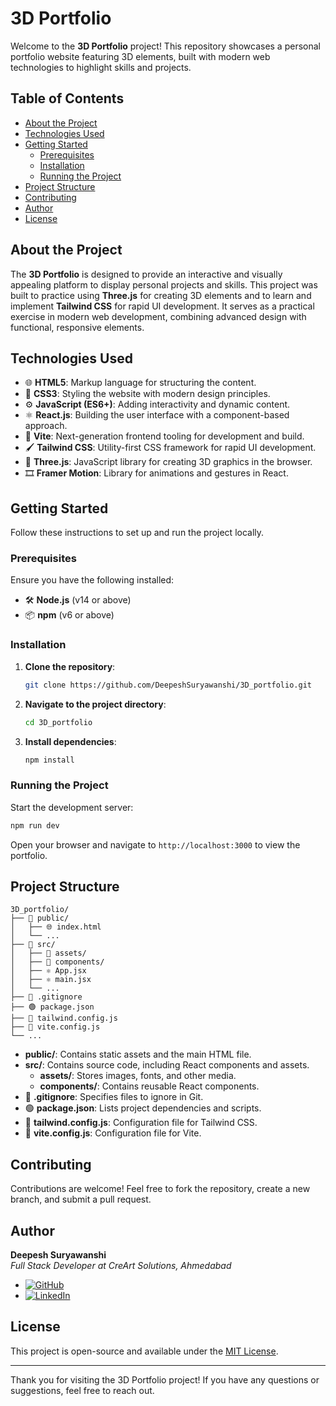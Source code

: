 # 3D Portfolio

Welcome to the **3D Portfolio** project! This repository showcases a personal portfolio website featuring 3D elements, built with modern web technologies to highlight skills and projects.

## Table of Contents

- [About the Project](#about-the-project)
- [Technologies Used](#technologies-used)
- [Getting Started](#getting-started)
  - [Prerequisites](#prerequisites)
  - [Installation](#installation)
  - [Running the Project](#running-the-project)
- [Project Structure](#project-structure)
- [Contributing](#contributing)
- [Author](#author)
- [License](#license)

## About the Project

The **3D Portfolio** is designed to provide an interactive and visually appealing platform to display personal projects and skills. This project was built to practice using **Three.js** for creating 3D elements and to learn and implement **Tailwind CSS** for rapid UI development. It serves as a practical exercise in modern web development, combining advanced design with functional, responsive elements.

## Technologies Used

- 🌐 **HTML5**: Markup language for structuring the content.
- 🎨 **CSS3**: Styling the website with modern design principles.
- ⚙️ **JavaScript (ES6+)**: Adding interactivity and dynamic content.
- ⚛️ **React.js**: Building the user interface with a component-based approach.
- 🚀 **Vite**: Next-generation frontend tooling for development and build.
- 🖌️ **Tailwind CSS**: Utility-first CSS framework for rapid UI development.
- 🎥 **Three.js**: JavaScript library for creating 3D graphics in the browser.
- 🎞️ **Framer Motion**: Library for animations and gestures in React.

## Getting Started

Follow these instructions to set up and run the project locally.

### Prerequisites

Ensure you have the following installed:

- 🛠️ **Node.js** (v14 or above)
- 📦 **npm** (v6 or above)

### Installation

1. **Clone the repository**:
   ```bash
   git clone https://github.com/DeepeshSuryawanshi/3D_portfolio.git
   ```
2. **Navigate to the project directory**:
   ```bash
   cd 3D_portfolio
   ```
3. **Install dependencies**:
   ```bash
   npm install
   ```

### Running the Project

Start the development server:
```bash
npm run dev
```
Open your browser and navigate to `http://localhost:3000` to view the portfolio.

## Project Structure

```
3D_portfolio/
├── 📂 public/
│   ├── 🌐 index.html
│   └── ...
├── 📂 src/
│   ├── 📂 assets/
│   ├── 📂 components/
│   ├── ⚛️ App.jsx
│   ├── ⚛️ main.jsx
│   └── ...
├── 🐙 .gitignore
├── 🟢 package.json
├── 🎨 tailwind.config.js
├── 🚀 vite.config.js
└── ...
```

- **public/**: Contains static assets and the main HTML file.
- **src/**: Contains source code, including React components and assets.
  - **assets/**: Stores images, fonts, and other media.
  - **components/**: Contains reusable React components.
- 🐙 **.gitignore**: Specifies files to ignore in Git.
- 🟢 **package.json**: Lists project dependencies and scripts.
- 🎨 **tailwind.config.js**: Configuration file for Tailwind CSS.
- 🚀 **vite.config.js**: Configuration file for Vite.

## Contributing

Contributions are welcome! Feel free to fork the repository, create a new branch, and submit a pull request.

## Author

**Deepesh Suryawanshi**  
*Full Stack Developer at CreArt Solutions, Ahmedabad*

- [![GitHub](https://img.shields.io/badge/GitHub-Profile-black?logo=github)](https://github.com/DeepeshSuryawanshi)
- [![LinkedIn]([https://img.shields.io/badge/LinkedIn-Profile-blue?logo=linkedin)](https://www.linkedin.com/in/deepesh-suryawanshi/](https://www.linkedin.com/in/deepesh-suryawanshi/))

## License

This project is open-source and available under the [MIT License](LICENSE).

---

Thank you for visiting the 3D Portfolio project! If you have any questions or suggestions, feel free to reach out.
